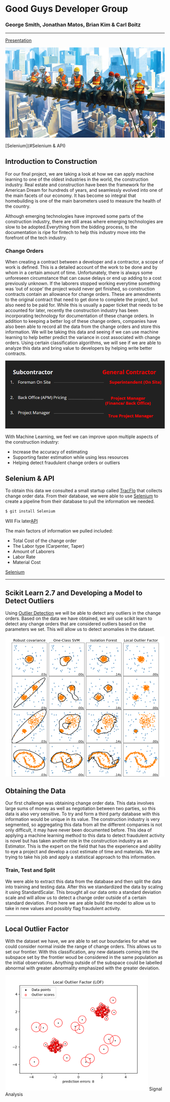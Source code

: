 # Good Guys Developer Group
### George Smith, Jonathan Matos, Brian Kim & Carl Boitz
---

[Presentation](https://docs.google.com/presentation/d/1HTvjE3Lpj_gK-j8ycyKAu3bLvQA1haeJUFuT9r4qeNk/edit?usp=sharing)

![Robots1.jpg](Images/Robots1.jpg)

[Selenium](#Selenium & API)

## Introduction to Construction

For our final project, we are taking a look at how we can apply machine learning to one of the oldest industries in the world, the construction industry. Real estate and construction have been the framework for the American Dream for hundreds of years, and  seamlessly evolved into one of the main facets of our economy. It has become so integral that homebuilding is one of the main barometers used to measure the health of the country. 

Although emerging technologies have improved some parts of the construction industry, there are still areas where emerging technologies are slow to be adopted.Everything from the bidding process, to the documentation is ripe for fintech to help this industry move into the forefront of the tech industry.

### Change Orders
When creating a contract between a developer and a contractor, a scope of work is defined. This is a detailed account of the work to be done and by whom in a certain amount of time. Unfortunately, there is always some unforeseen circumstance that can cause delays or end up adding to a cost previously unknown. If the laborers stopped working everytime something was ‘out of scope’ the project would never get finished, so construction contracts contain an allowance for change orders. These are amendments to the original contract that need to get done to complete the project, but also need to be paid for. While this is usually a paper ticket that needs to be accounted for later, recently the construction industry has been incorporating technology for documentation of these change orders. In addition to keeping a better log of these change orders, companies have also been able to record all the data from the change orders and store this information. We will be taking this data and seeing if we can use machine learning to help better predict the variance in cost associated with change orders. Using certain classification algorithms, we will see if we are able to analyze this data and bring value to developers by helping write better contracts.

![CO_Flow.jpg](Images/CO_Flow.png)

With Machine Learning, we feel we can improve upon multiple aspects of the construction industry:
- Increase the accuracy of estimating
- Supporting faster estimation while using less resources
 - Helping detect fraudulent change orders or outliers


## Selenium & API
To obtain this data we consulted a small startup called [TracFlo](https://tracfloapp.com/) that collects change order data. From their database, we were able to use [Selenium](https://selenium-python.readthedocs.io/) to create a pipeline from their database to pull the information we needed.

```bash
$ git install Selenium
```


 WIll Fix later[API](Images/Selenium.gif)

 The main factors of information we pulled included:
- Total Cost of the change order
- The Labor type (Carpenter, Taper)
- Amount of Laborers
- Labor Rate
- Material Cost

[Selenium](eSelenium.ipynb)

--- 
## Scikit Learn 2.7 and Developing a Model to Detect Outliers

Using [Outlier Detection](https://scikit-learn.org/stable/modules/outlier_detection.html) we will be able to detect any outliers in the change orders. Based on the data we have obtained, we will use scikit learn to detect any change orders that are considered outliers based on the parameters we set. This will allow us to detect anomalies in the dataset. 

![ScikitLearn.jpg](Images/ScikitLearn.png)


## Obtaining  the Data
Our first challenge was obtaining change order data. This data involves large sums of money as well as negotiation between two parties, so this data is also very sensitive. To try and form a third party database with this information would be unique in its value. The construction industry is very segmented, so aggregating this data from all the different companies is not only difficult, it may have never been documented before. 
This idea of applying a machine learning method to this data to detect fraudulent activity is novel but has taken another role in the construction industry as an Estimator. This is the expert on the field that has the experience and ability to eye a project and develop a cost estimate of time and materials. We are trying to take his job and apply a statistical approach to this information.



### Train, Test and Split
We were able to extract this data from the database and then split the data into training and testing data. After this we standardized the data by scaling it using StandardScalar.  This brought all our data onto a standard deviation scale and will allow us to detect a change order outside of a certain standard deviation. From here we are able build the model to allow us to take in new values and possibly flag fraudulent activity.

---

## Local Outlier Factor
With the dataset we have, we are able to set our boundaries for what we could consider normal inside the range of change orders. This allows us to set our frontier. With this classification, any new datasets coming into the subspace set by the frontier woud be considered in the same population as the initial observations. Anything outside of the subspace could be labelled abnormal with greater abnormality emphasized with the greater deviation.

![LOF.jpg](Images/LOF.png)
 Signal Analysis